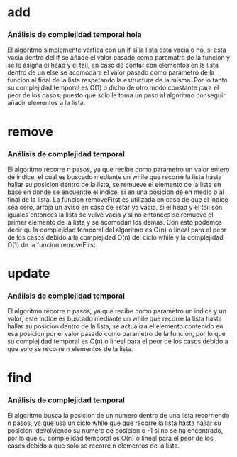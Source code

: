 # add
### Análisis de complejidad temporal hola
El algoritmo simplemente verfica con un if si la lista esta vacia o no, si esta vacia dentro del if se añade el valor pasado como paramatro de la funcion y se le asigna el head y el tail,
en caso de contar con elementos en la lista dentro de un else se acomodara el valor pasado como parametro de la funcion al final de la lista respetando la estructura de la misma.
Por lo tanto su complejidad temporal es O(1) o dicho de otro modo constante para el peor de los casos, puesto que solo le toma un paso al algoritmo conseguir añadir elementos a la lista.

# remove
### Análisis de complejidad temporal
El algoritmo recorre n pasos, ya que recibe como parametro un valor entero de indice, el cual es buscado mediante un while que recorre la lista hasta hallar su posicion dentro de la lista,
se remueve el elemento de la lista en base en donde se encuentre el indice, si en una posicion de en medio o al final de la lista.
La funcion removeFirst es utilizada en caso de que el indice sea cero, arroja un aviso en caso de estar ya vacia, si el head y el tail son iguales entonces la lista se vulve vacia y si no entonces se remueve el primer elemento de la lista y se acomodan los demas.
Con esto podemos decir qu la complejidad temporal del algoritmo es O(n) o lineal para el peor de los casos debido a la complejidad O(n) del ciclo while y la complejidad O(1) de la funcion removeFirst.

# update
### Análisis de complejidad temporal
El algoritmo recorre n pasos, ya que recibe como parametro un indice y un valor, este indice es buscado mediante un while que recorre la lista hasta hallar su posicion dentro de la lista,
se actualiza el elemento contenido en esa posicion por el valor pasado como parametro de la funcion,
por lo que su complejidad temporal es O(n) o lineal para el peor de los casos debido a que solo se recorre n elementos de la lista.

# find
### Análisis de complejidad temporal
El algoritmo busca la posicion de un numero dentro de una lista recorriendo n pasos, ya que usa un ciclo while que que recorre la lista hasta hallar su posicion,
devolviendo su numero de posicion o -1 si no se ha encontrado, por lo que su complejidad temporal es O(n) o lineal para el peor de los casos debido a que solo se recorre n elementos de la lista.
